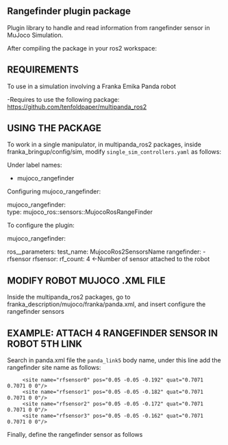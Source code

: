 ## Rangefinder plugin package 

Plugin library to handle and read information from rangefinder sensor in MuJoco Simulation.

After compiling the package in your ros2 workspace: 

## REQUIREMENTS

To use in a simulation involving a Franka Emika Panda robot

-Requires to use the following package: https://github.com/tenfoldpaper/multipanda_ros2

## USING THE PACKAGE 

To work in a single manipulator, in multipanda_ros2 packages, inside franka_bringup/config/sim, modify `single_sim_controllers.yaml` as follows:

Under label names:
- mujoco_rangefinder

Configuring mujoco_rangefinder:

mujoco_rangefinder:       
        type: mujoco_ros::sensors::MujocoRosRangeFinder

To configure the plugin:

mujoco_rangefinder:

  ros__parameters:
    test_name: MujocoRos2SensorsName
    rangefinder: 
      - rfsensor
    rfsensor:
      rf_count: 4 <-Number of sensor attached to the robot
      
## MODIFY ROBOT MUJOCO .XML FILE

Inside the multipanda_ros2 packages, go to franka_description/mujoco/franka/panda.xml, and insert configure the rangefinder sensors

## EXAMPLE: ATTACH 4 RANGEFINDER SENSOR IN ROBOT 5TH LINK

Search in panda.xml file the `panda_link5` body name, under this line add the rangefinder site name as follows:

         <site name="rfsensor0" pos="0.05 -0.05 -0.192" quat="0.7071 0.7071 0 0"/>
         <site name="rfsensor1" pos="0.05 -0.05 -0.182" quat="0.7071 0.7071 0 0"/>
         <site name="rfsensor2" pos="0.05 -0.05 -0.172" quat="0.7071 0.7071 0 0"/>
         <site name="rfsensor3" pos="0.05 -0.05 -0.162" quat="0.7071 0.7071 0 0"/>
 
Finally, define the rangefinder sensor as follows

 <sensor>
    <rangefinder site="rfsensor0"/>
    <rangefinder site="rfsensor1"/>
    <rangefinder site="rfsensor2"/>
    <rangefinder site="rfsensor3"/>
  </sensor>



      
      
      
      
      
      
      
      
      
      
      
      
